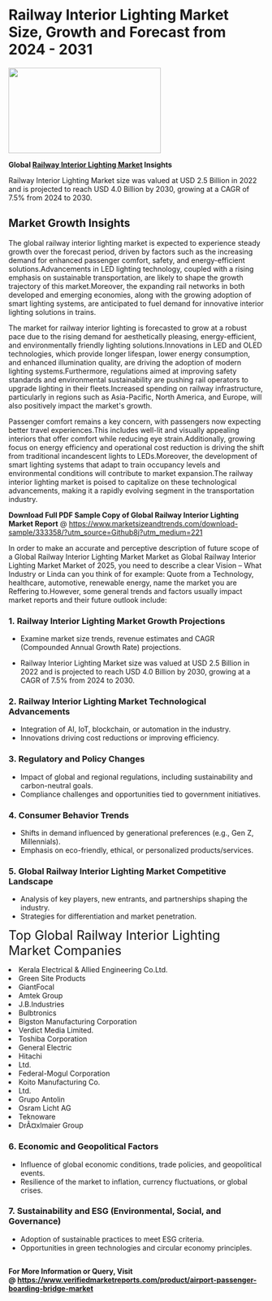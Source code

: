 <H1>Railway Interior Lighting Market Size, Growth and Forecast from 2024 - 2031</H1><img class="aligncenter size-medium wp-image-584254" src="https://thirdeyenews.in/wp-content/uploads/2024/09/Global-Market-Research-300x168.jpeg" alt="" width="300" height="168" /><p><strong>Global&nbsp;<a href="https://www.marketsizeandtrends.com/download-sample/333358/?utm_source=Github8j?utm_medium=221">Railway Interior Lighting Market</a> Insights</strong></p><p>Railway Interior Lighting Market size was valued at USD 2.5 Billion in 2022 and is projected to reach USD 4.0 Billion by 2030, growing at a CAGR of 7.5% from 2024 to 2030.</p><p><h2>Market Growth Insights</h2> <p>The global railway interior lighting market is expected to experience steady growth over the forecast period, driven by factors such as the increasing demand for enhanced passenger comfort, safety, and energy-efficient solutions.Advancements in LED lighting technology, coupled with a rising emphasis on sustainable transportation, are likely to shape the growth trajectory of this market.Moreover, the expanding rail networks in both developed and emerging economies, along with the growing adoption of smart lighting systems, are anticipated to fuel demand for innovative interior lighting solutions in trains.</p> <p>The market for railway interior lighting is forecasted to grow at a robust pace due to the rising demand for aesthetically pleasing, energy-efficient, and environmentally friendly lighting solutions.Innovations in LED and OLED technologies, which provide longer lifespan, lower energy consumption, and enhanced illumination quality, are driving the adoption of modern lighting systems.Furthermore, regulations aimed at improving safety standards and environmental sustainability are pushing rail operators to upgrade lighting in their fleets.Increased spending on railway infrastructure, particularly in regions such as Asia-Pacific, North America, and Europe, will also positively impact the market's growth.</p> <p>Passenger comfort remains a key concern, with passengers now expecting better travel experiences.This includes well-lit and visually appealing interiors that offer comfort while reducing eye strain.Additionally, growing focus on energy efficiency and operational cost reduction is driving the shift from traditional incandescent lights to LEDs.Moreover, the development of smart lighting systems that adapt to train occupancy levels and environmental conditions will contribute to market expansion.The railway interior lighting market is poised to capitalize on these technological advancements, making it a rapidly evolving segment in the transportation industry.</p> <p><span class=""><strong>Download Full PDF Sample Copy of Global Railway Interior Lighting Market Report</strong> @ <a href="https://www.marketsizeandtrends.com/download-sample/333358/?utm_source=Github8j?utm_medium=221" target="_blank">https://www.marketsizeandtrends.com/download-sample/333358/?utm_source=Github8j?utm_medium=221</a></span></p><p>In order to make an accurate and perceptive description of future scope of a Global&nbsp;Railway Interior Lighting Market Market as Global&nbsp;Railway Interior Lighting Market Market of 2025, you need to describe a clear Vision &ndash; What Industry or Linda can you think of for example: Quote from a Technology, healthcare, automotive, renewable energy, name the market you are Reffering to.However, some general trends and factors usually impact market reports and their future outlook include:</p><h3>1.&nbsp;<strong>Railway Interior Lighting Market Growth Projections</strong></h3><ul><li>Examine market size trends, revenue estimates and CAGR (Compounded Annual Growth Rate) projections.</li><li><p>Railway Interior Lighting Market size was valued at USD 2.5 Billion in 2022 and is projected to reach USD 4.0 Billion by 2030, growing at a CAGR of 7.5% from 2024 to 2030.</p></li></ul><h3>2.&nbsp;<strong>Railway Interior Lighting Market Technological Advancements</strong></h3><ul><li>Integration of AI, IoT, blockchain, or automation in the industry.</li><li>Innovations driving cost reductions or improving efficiency.</li></ul><h3>3.&nbsp;<strong>Regulatory and Policy Changes</strong></h3><ul><li>Impact of global and regional regulations, including sustainability and carbon-neutral goals.</li><li>Compliance challenges and opportunities tied to government initiatives.</li></ul><h3>4.&nbsp;<strong>Consumer Behavior Trends</strong></h3><ul><li>Shifts in demand influenced by generational preferences (e.g., Gen Z, Millennials).</li><li>Emphasis on eco-friendly, ethical, or personalized products/services.</li></ul><h3>5.&nbsp;<strong>Global Railway Interior Lighting Market Competitive Landscape</strong></h3><ul><li>Analysis of key players, new entrants, and partnerships shaping the industry.</li><li>Strategies for differentiation and market penetration.</li></ul><p data-pm-slice="1 1 []"><span style="color: inherit; font-family: inherit; font-size: 25px;">Top Global Railway Interior Lighting Market Companies</span></p><div class="" data-test-id=""><p><li>Kerala Electrical & Allied Engineering Co.Ltd.</li><li> Green Site Products</li><li> GiantFocal</li><li> Amtek Group</li><li> J.B.Industries</li><li> Bulbtronics</li><li> Bigston Manufacturing Corporation</li><li> Verdict Media Limited.</li><li> Toshiba Corporation</li><li> General Electric</li><li> Hitachi</li><li> Ltd.</li><li> Federal-Mogul Corporation</li><li> Koito Manufacturing Co.</li><li> Ltd.</li><li> Grupo Antolin</li><li> Osram Licht AG</li><li> Teknoware</li><li> DrÃ¤xlmaier Group</li></p></div><h3>6.&nbsp;<strong>Economic and Geopolitical Factors</strong></h3><ul><li>Influence of global economic conditions, trade policies, and geopolitical events.</li><li>Resilience of the market to inflation, currency fluctuations, or global crises.</li></ul><h3>7.&nbsp;<strong>Sustainability and ESG (Environmental, Social, and Governance)</strong></h3><ul><li>Adoption of sustainable practices to meet ESG criteria.</li><li>Opportunities in green technologies and circular economy principles.</li></ul><h2><strong style="font-size: 14px;">For More Information or Query, Visit @&nbsp;</strong><a style="background-color: #ffffff; font-size: 14px;" href="https://www.marketsizeandtrends.com/report/railway-interior-lighting-market/" target="_blank">https://www.verifiedmarketreports.com/product/airport-passenger-boarding-bridge-market</a></h2>